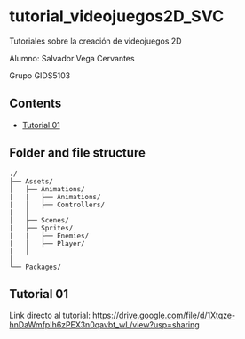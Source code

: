 # tutorial_videojuegos2D_SVC
Tutoriales sobre la creación de videojuegos 2D

Alumno: Salvador Vega Cervantes

Grupo GIDS5103

## Contents

- [Tutorial 01](#tutorial-01)

## Folder and file structure

```
./
├── Assets/                                      
│   ├── Animations/                                  
|   |   ├── Animations/                          
|   │   ├── Controllers/                                         
|   │
│   ├── Scenes/                                    
|   ├── Sprites/                                 
|   |   ├── Enemies/                            
|   │   ├── Player/                           
|   │                               
│
└── Packages/                                     

```


## Tutorial 01
Link directo al tutorial:
https://drive.google.com/file/d/1Xtqze-hnDaWmfpIh6zPEX3n0qavbt_wL/view?usp=sharing


